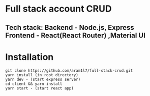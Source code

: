 # Full stack account CRUD
## Tech stack: Backend - Node.js, Express <br/> Frontend - React(React Router) ,Material UI

# Installation
```
git clone https://github.com/aram1l7/full-stack-crud.git
yarn install (in root directory)
yarn dev - (start express server)
cd client && yarn install
yarn start - (start react app)
```
